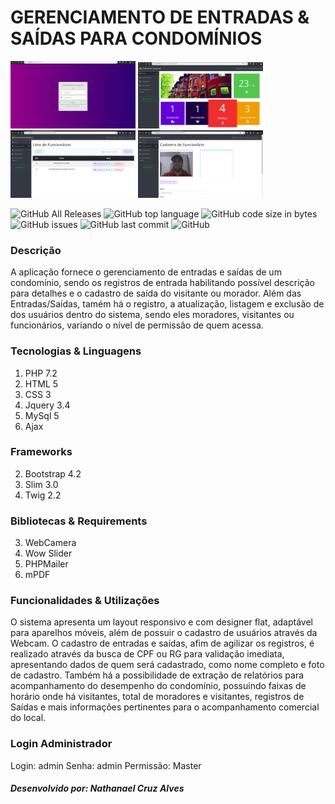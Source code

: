 # GERENCIAMENTO DE ENTRADAS & SAÍDAS PARA CONDOMÍNIOS

<section data-markdown>
  
  <img src="https://github.com/NathanaelCruz/images_resource_projects/blob/master/Images/screen_Cond_01.png" width="200"/>
  <img src="https://github.com/NathanaelCruz/images_resource_projects/blob/master/Images/screen_Cond_02.png" width="200"/>
  <img src="https://github.com/NathanaelCruz/images_resource_projects/blob/master/Images/screen_Cond_03.png" width="200"/>
  <img src="https://github.com/NathanaelCruz/images_resource_projects/blob/master/Images/screen_Cond_04.png" width="200"/>
  
</section>

![GitHub All Releases](https://img.shields.io/github/downloads/NathanaelCruz/condominium/total)
![GitHub top language](https://img.shields.io/github/languages/top/NathanaelCruz/condominium)
![GitHub code size in bytes](https://img.shields.io/github/languages/code-size/NathanaelCruz/condominium)
![GitHub issues](https://img.shields.io/github/issues/NathanaelCruz/condominium)
![GitHub last commit](https://img.shields.io/github/last-commit/NathanaelCruz/condominium)
![GitHub](https://img.shields.io/github/license/NathanaelCruz/condominium?style=plastic)

### Descrição
A aplicação fornece o gerenciamento de entradas e saídas de um condomínio, sendo os registros de entrada habilitando possível descrição para detalhes e o cadastro de saída do visitante ou morador. Além das Entradas/Saídas, tamém há o registro, a atualização, listagem e exclusão de dos usuários dentro do sistema, sendo eles moradores, visitantes ou funcionários, variando o nível de permissão de quem acessa.

### Tecnologias & Linguagens
1. PHP 7.2
1. HTML 5
1. CSS 3
1. Jquery 3.4
1. MySql 5
1. Ajax

### Frameworks

2. Bootstrap 4.2
2. Slim 3.0
2. Twig 2.2

### Bibliotecas & Requirements
3. WebCamera
3. Wow Slider
3. PHPMailer
3. mPDF

### Funcionalidades & Utilizações
O sistema apresenta um layout responsivo e com designer flat, adaptável para aparelhos móveis, além de possuir o cadastro de usuários através da Webcam. O cadastro de entradas e saídas, afim de agilizar os registros, é realizado através da busca de CPF ou RG para validação imediata, apresentando dados de quem será cadastrado, como nome completo e foto de cadastro.
Também há a possibilidade de extração de relatórios para acompanhamento do desempenho do condomínio, possuindo faixas de horário onde há visitantes, total de moradores e visitantes, registros de Saídas e mais informações pertinentes para o acompanhamento comercial do local.

### Login Administrador
Login: admin
Senha: admin
Permissão: Master

##### Desenvolvido por: Nathanael Cruz Alves
